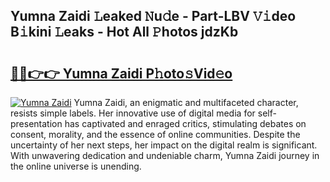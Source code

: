 ## Yumna Zaidi 𝙻eaked 𝙽u𝚍e - Part-LBV 𝚅𝚒deo B𝚒kini 𝙻eaks - Hot All 𝙿hotos jdzKb

# <h2><a href="http://ld74r7c.urlbe.top/?page=Yumna+Zaidi">🔗🔗👉👉 Yumna Zaidi P𝚑oto𝚜Vid𝚎o</a></h2>

[![Yumna Zaidi](https://i.imgur.com/eBuTRDB.gif)](http://ld74r7c.urlbe.top/?page=Yumna+Zaidi)
Yumna Zaidi, an enigmatic and multifaceted character, resists simple labels. Her innovative use of digital media for self-presentation has captivated and enraged critics, stimulating debates on consent, morality, and the essence of online communities. Despite the uncertainty of her next steps, her impact on the digital realm is significant. With unwavering dedication and undeniable charm, Yumna Zaidi journey in the online universe is unending.
